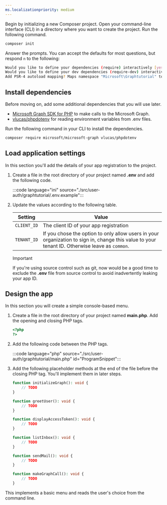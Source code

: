 ```yaml
---
ms.localizationpriority: medium
---
```


<!-- markdownlint-disable MD041 -->

Begin by initializing a new Composer project. Open your command-line interface (CLI) in a directory where you want to create the project. Run the following command.

```bash
composer init
```

Answer the prompts. You can accept the defaults for most questions, but respond `n` to the following:

```bash
Would you like to define your dependencies (require) interactively [yes]? n
Would you like to define your dev dependencies (require-dev) interactively [yes]? n
Add PSR-4 autoload mapping? Maps namespace "Microsoft\Graphtutorial" to the entered relative path. [src/, n to skip]: n
```

## Install dependencies

Before moving on, add some additional dependencies that you will use later.

- [Microsoft Graph SDK for PHP](https://github.com/microsoftgraph/msgraph-sdk-php) to make calls to the Microsoft Graph.
- [vlucas/phpdotenv](https://github.com/vlucas/phpdotenv) for reading environment variables from .env files.

Run the following command in your CLI to install the dependencies.

```bash
composer require microsoft/microsoft-graph vlucas/phpdotenv
```

## Load application settings

In this section you'll add the details of your app registration to the project.

1. Create a file in the root directory of your project named **.env** and add the following code.

    :::code language="ini" source="./src/user-auth/graphtutorial/.env.example":::

1. Update the values according to the following table.

    | Setting | Value |
    |---------|-------|
    | `CLIENT_ID` | The client ID of your app registration |
    | `TENANT_ID` | If you chose the option to only allow users in your organization to sign in, change this value to your tenant ID. Otherwise leave as `common`. |

    > [!IMPORTANT]
    > If you're using source control such as git, now would be a good time to exclude the **.env** file from source control to avoid inadvertently leaking your app ID.

## Design the app

In this section you will create a simple console-based menu.

1. Create a file in the root directory of your project named **main.php**. Add the opening and closing PHP tags.

    ```php
    <?php
    ?>
    ```

1. Add the following code between the PHP tags.

    :::code language="php" source="./src/user-auth/graphtutorial/main.php" id="ProgramSnippet":::

1. Add the following placeholder methods at the end of the file before the closing PHP tag. You'll implement them in later steps.

    ```php
    function initializeGraph(): void {
        // TODO
    }

    function greetUser(): void {
        // TODO
    }

    function displayAccessToken(): void {
        // TODO
    }

    function listInbox(): void {
        // TODO
    }

    function sendMail(): void {
        // TODO
    }

    function makeGraphCall(): void {
        // TODO
    }
    ```

This implements a basic menu and reads the user's choice from the command line.
